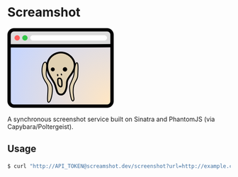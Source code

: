 # Screamshot

![Screamshot logo](public/logo.png)

A synchronous screenshot service built on Sinatra and PhantomJS (via Capybara/Poltergeist).

## Usage

```sh
$ curl "http://API_TOKEN@screamshot.dev/screenshot?url=http://example.com"
```
